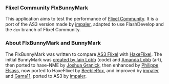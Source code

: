 ### Flixel Community FlxBunnyMark

This application aims to test the performance of [Flixel Community](https://github.com/FlixelCommunity/flixel). It is a port of the AS3 version made by [impaler](https://github.com/impaler), adapted to use FlashDevelop and the `dev` branch of Flixel Community.

### About FlxBunnyMark and BunnyMark

The FlxBunnyMark was written to compare [AS3 Flixel](https://github.com/AdamAtomic/flixel) with [HaxeFlixel](https://github.com/HaxeFlixel/flixel). The initial BunnyMark was [created by Iain Lobb](http://blog.iainlobb.com/2010/11/display-list-vs-blitting-results.html) (code) and [Amanda Lobb](http://amandalobb.com/) (art), then ported to haxe-NME by [Joshua Granick](http://www.joshuagranick.com/blog/?p=508), then enhanced by [Philippe Elsass](https://github.com/elsassph/nme-bunnymark.), now ported to HaxeFlixel by [BeebleRox](https://github.com/Beeblerox), and improved by [impaler ](https://github.com/impaler) and [Gama11](https://github.com/Gama11), ported to AS3 by [impaler](https://github.com/impaler).
